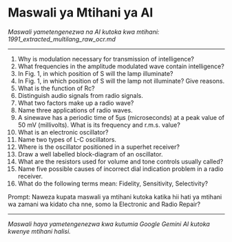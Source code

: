 # Maswali ya Mtihani ya AI
*Maswali yametengenezwa na AI kutoka kwa mtihani: 1991_extracted_multilang_raw_ocr.md*

---

1. Why is modulation necessary for transmission of intelligence?
2. What frequencies in the amplitude modulated wave contain intelligence?
3. In Fig. 1, in which position of S will the lamp illuminate?
4. In Fig. 1, in which position of S will the lamp not illuminate? Give reasons.
5. What is the function of Rc?
6. Distinguish audio signals from radio signals.
7. What two factors make up a radio wave?
8. Name three applications of radio waves.
9. A sinewave has a periodic time of 5µs (microseconds) at a peak value of 50 mV (millivolts). What is its frequency and r.m.s. value?
10. What is an electronic oscillator?
11. Name two types of L-C oscillators.
12. Where is the oscillator positioned in a superhet receiver?
13. Draw a well labelled block-diagram of an oscillator.
14. What are the resistors used for volume and tone controls usually called?
15. Name five possible causes of incorrect dial indication problem in a radio receiver.
16. What do the following terms mean: Fidelity, Sensitivity, Selectivity?

Prompt: Naweza kupata maswali ya mtihani kutoka katika hii hati ya mtihani wa zamani wa kidato cha nne, somo la Electronic and Radio Repair?

---
*Maswali haya yametengenezwa kwa kutumia Google Gemini AI kutoka kwenye mtihani halisi.*
